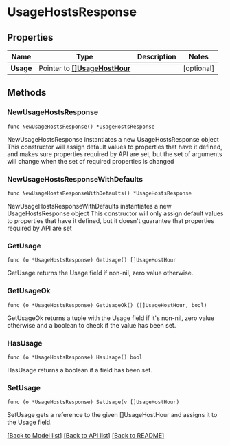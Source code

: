 # UsageHostsResponse

## Properties

Name | Type | Description | Notes
------------ | ------------- | ------------- | -------------
**Usage** | Pointer to [**[]UsageHostHour**](UsageHostHour.md) |  | [optional] 

## Methods

### NewUsageHostsResponse

`func NewUsageHostsResponse() *UsageHostsResponse`

NewUsageHostsResponse instantiates a new UsageHostsResponse object
This constructor will assign default values to properties that have it defined,
and makes sure properties required by API are set, but the set of arguments
will change when the set of required properties is changed

### NewUsageHostsResponseWithDefaults

`func NewUsageHostsResponseWithDefaults() *UsageHostsResponse`

NewUsageHostsResponseWithDefaults instantiates a new UsageHostsResponse object
This constructor will only assign default values to properties that have it defined,
but it doesn't guarantee that properties required by API are set

### GetUsage

`func (o *UsageHostsResponse) GetUsage() []UsageHostHour`

GetUsage returns the Usage field if non-nil, zero value otherwise.

### GetUsageOk

`func (o *UsageHostsResponse) GetUsageOk() ([]UsageHostHour, bool)`

GetUsageOk returns a tuple with the Usage field if it's non-nil, zero value otherwise
and a boolean to check if the value has been set.

### HasUsage

`func (o *UsageHostsResponse) HasUsage() bool`

HasUsage returns a boolean if a field has been set.

### SetUsage

`func (o *UsageHostsResponse) SetUsage(v []UsageHostHour)`

SetUsage gets a reference to the given []UsageHostHour and assigns it to the Usage field.


[[Back to Model list]](../README.md#documentation-for-models) [[Back to API list]](../README.md#documentation-for-api-endpoints) [[Back to README]](../README.md)


